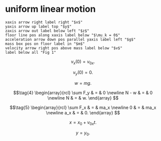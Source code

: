 # uniform linear motion
```
xaxis arrow right label right "$x$"
yaxis arrow up label top "$y$"
zaxis arrow out label below left "$z$"
floor line pos along xaxis label below "$\mu_k = 0$"
acceleration arrow down pos parallel yaxis label left "$g$"
mass box pos on floor label in "$m$"
velocity arrow right pos above mass label below "$v$"
label below all "Fig 1"
```

$$\tag{1}
v_x(0) = v_{0x}.
$$

$$\tag{2}
v_y(0) = 0.
$$

$$\tag{3}
w = mg.
$$

$$\tag{4}
\begin{array}{rcl}
\sum F_y & = & 0 \newline
N - w & = & 0 \newline
N & = & w.
\end{array}
$$

$$\tag{5}
\begin{array}{rcl}
\sum F_x & = & ma_x \newline
0 & = & ma_x \newline
a_x & = & 0.
\end{array}
$$

$$\tag{6}
x = x_0 + v_{0x} t.
$$

$$\tag{7}
y = y_0.
$$
